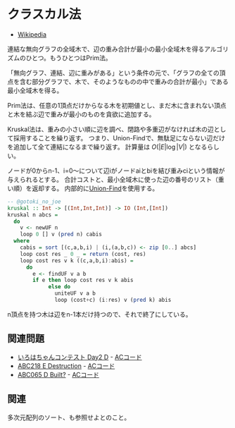 # クラスカル法

- [Wikipedia](https://ja.wikipedia.org/wiki/%E3%82%AF%E3%83%A9%E3%82%B9%E3%82%AB%E3%83%AB%E6%B3%95)

連結な無向グラフの全域木で、辺の重み合計が最小の最小全域木を得るアルゴリズムのひとつ。もうひとつはPrim法。

「無向グラフ、連結、辺に重みがある」という条件の元で、「グラフの全ての頂点を含む部分グラフで、木で、そのようなものの中で重みの合計が最小」である最小全域木を得る。

Prim法は、任意の1頂点だけからなる木を初期値とし、まだ木に含まれない頂点と木を結ぶ辺で重みが最小のものを貪欲に追加する。

Kruskal法は、重みの小さい順に辺を調べ、閉路や多重辺がなければ木の辺として採用することを繰り返す。
つまり、Union-Findで、無駄足にならない辺だけを追加して全て連結になるまで繰り返す。
計算量は $O(|E|\log|V|)$ となるらしい。

ノードが0からn-1、i=0～について辺iがノードaiとbiを結び重みciという情報が与えられるとする。
合計コストと、最小全域木に使った辺の番号のリスト（重い順）を返却する。
内部的に[Union-Find](../misc/unionfind/)を使用する。

```haskell
-- @gotoki_no_joe
kruskal :: Int -> [(Int,Int,Int)] -> IO (Int,[Int])
kruskal n abcs =
  do
    v <- newUF n
    loop 0 [] v (pred n) cabis
  where
    cabis = sort [(c,a,b,i) | (i,(a,b,c)) <- zip [0..] abcs]
    loop cost res _ 0 _ = return (cost, res)
    loop cost res v k ((c,a,b,i):abis) =
      do
        e <- findUF v a b
        if e then loop cost res v k abis
             else do
               uniteUF v a b
               loop (cost+c) (i:res) v (pred k) abis
```

n頂点を持つ木は辺をn-1本だけ持つので、それで終了にしている。

## 関連問題

- [いろはちゃんコンテスト Day2 D](https://atcoder.jp/contests/iroha2019-day2/tasks/iroha2019_day2_d) - [ACコード](https://atcoder.jp/contests/iroha2019-day2/submissions/22745993)
- [ABC218 E Destruction](https://atcoder.jp/contests/abc218/tasks/abc218_e) - [ACコード](https://atcoder.jp/contests/abc218/submissions/27503010)
- [ABC065 D Built?](https://atcoder.jp/contests/abc065/tasks/arc076_b) - [ACコード](https://atcoder.jp/contests/abc065/submissions/28647975)

## 関連

多次元配列のソート、も参照せよとのこと。

